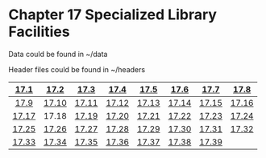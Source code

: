 # Chapter 17 Specialized Library Facilities

Data could be found in ~/data

Header files could be found in ~/headers

|  [17.1](./17-1.md)  |  [17.2](./17-2.md)   |  [17.3](./17-3.md)  |  [17.4](./17-4.md)  |  [17.5](./17-5.md)  |  [17.6](./17-6.md)  |  [17.7](./17-7.md)   |  [17.8](./17-8.md)  |
| :-----------------: | :------------------: | :-----------------: | :-----------------: | :-----------------: | :-----------------: | :------------------: | :-----------------: |
|  [17.9](./17-9.md)  | [17.10](./17-10.md)  | [17.11](./17-11.md) | [17.12](./17-12.md) | [17.13](./17-13.md) | [17.14](./17-14.md) | [17.15](./17-15.md) | [17.16](./17-16.md) |
| [17.17](./17-17.md) | 17.18  | [17.19](./17-19.md) | [17.20](./17-20.md) | [17.21](./17-21.md) | [17.22](./17-22.md) | [17.23](./17-23.md)  | [17.24](./17-24.md) |
| [17.25](./17-25.md) | [17.26](./17-26.md)  | [17.27](./17-27.md) | [17.28](./17-28.md) | [17.29](./17-29.md) | [17.30](./17-30.md) | [17.31](./17-31.md) | [17.32](./17-32.md) |
| [17.33](./17-33.md) | [17.34](./17-34.md) | [17.35](./17-35.md) | [17.36](./17-36.md) | [17.37](./17-37.md) | [17.38](./17-38.md) | [17.39](./17-39.md)  |  |


